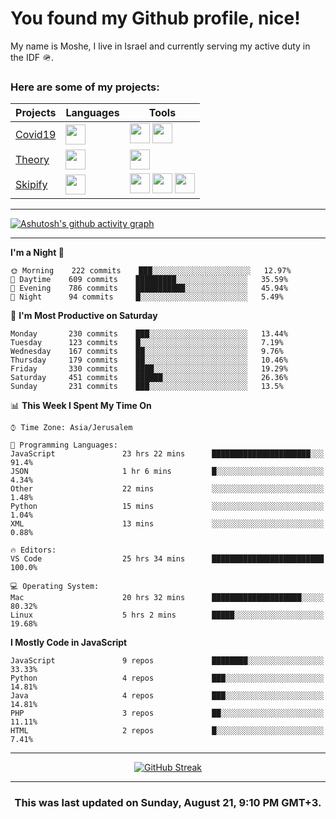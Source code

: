 <h1>You found my Github profile, nice!</h1>
<p>
    My name is Moshe, I live in Israel and currently serving my active duty in the IDF 🪖.
</p>

<h3>Here are some of my projects:</h3>

| Projects                                          | Languages                                                                                   | Tools                                                                                                                                                                                                                                                                       |
| ------------------------------------------------- | ------------------------------------------------------------------------------------------- | --------------------------------------------------------------------------------------------------------------------------------------------------------------------------------------------------------------------------------------------------------------------------- |
| [Covid19](https://github.com/jewishmoses/covid19) | <img height="32" width="32" src="https://unpkg.com/simple-icons@v6/icons/php.svg" />        | <img height="32" width="32" src="https://unpkg.com/simple-icons@v6/icons/laravel.svg" /> <img height="32" width="32" src="https://unpkg.com/simple-icons@v6/icons/livewire.svg" />                                                                                          |
| [Theory](https://github.com/jewishmoses/theory)   | <img height="32" width="32" src="https://unpkg.com/simple-icons@v6/icons/python.svg" />     | <img height="32" width="32" src="https://unpkg.com/simple-icons@v6/icons/django.svg" />                                                                                                                                                                                     |
| [Skipify](https://github.com/jewishmoses/skipify) | <img height="32" width="32" src="https://unpkg.com/simple-icons@v6/icons/javascript.svg" /> | <img height="32" width="32" src="https://unpkg.com/simple-icons@v6/icons/sqlite.svg" /> <img height="32" width="32" src="https://unpkg.com/simple-icons@v6/icons/sequelize.svg" /> <img height="32" width="32" src="https://unpkg.com/simple-icons@v6/icons/express.svg" /> |

<hr />

[![Ashutosh's github activity graph](https://activity-graph.herokuapp.com/graph?username=jewishmoses&theme=github&bg_color=fff&line=216e39&color=000&point=000)](https://github.com/jewishmoses/github-readme-activity-graph)

<hr />

<!--START_SECTION:waka-->
**I'm a Night 🦉** 

```text
🌞 Morning    222 commits    ███░░░░░░░░░░░░░░░░░░░░░░   12.97% 
🌆 Daytime    609 commits    █████████░░░░░░░░░░░░░░░░   35.59% 
🌃 Evening    786 commits    ███████████░░░░░░░░░░░░░░   45.94% 
🌙 Night      94 commits     █░░░░░░░░░░░░░░░░░░░░░░░░   5.49%

```
📅 **I'm Most Productive on Saturday** 

```text
Monday       230 commits    ███░░░░░░░░░░░░░░░░░░░░░░   13.44% 
Tuesday      123 commits    █░░░░░░░░░░░░░░░░░░░░░░░░   7.19% 
Wednesday    167 commits    ██░░░░░░░░░░░░░░░░░░░░░░░   9.76% 
Thursday     179 commits    ██░░░░░░░░░░░░░░░░░░░░░░░   10.46% 
Friday       330 commits    ████░░░░░░░░░░░░░░░░░░░░░   19.29% 
Saturday     451 commits    ██████░░░░░░░░░░░░░░░░░░░   26.36% 
Sunday       231 commits    ███░░░░░░░░░░░░░░░░░░░░░░   13.5%

```


📊 **This Week I Spent My Time On** 

```text
⌚︎ Time Zone: Asia/Jerusalem

💬 Programming Languages: 
JavaScript               23 hrs 22 mins      ██████████████████████░░░   91.4% 
JSON                     1 hr 6 mins         █░░░░░░░░░░░░░░░░░░░░░░░░   4.34% 
Other                    22 mins             ░░░░░░░░░░░░░░░░░░░░░░░░░   1.48% 
Python                   15 mins             ░░░░░░░░░░░░░░░░░░░░░░░░░   1.04% 
XML                      13 mins             ░░░░░░░░░░░░░░░░░░░░░░░░░   0.88%

🔥 Editors: 
VS Code                  25 hrs 34 mins      █████████████████████████   100.0%

💻 Operating System: 
Mac                      20 hrs 32 mins      ████████████████████░░░░░   80.32% 
Linux                    5 hrs 2 mins        █████░░░░░░░░░░░░░░░░░░░░   19.68%

```

**I Mostly Code in JavaScript** 

```text
JavaScript               9 repos             ████████░░░░░░░░░░░░░░░░░   33.33% 
Python                   4 repos             ███░░░░░░░░░░░░░░░░░░░░░░   14.81% 
Java                     4 repos             ███░░░░░░░░░░░░░░░░░░░░░░   14.81% 
PHP                      3 repos             ██░░░░░░░░░░░░░░░░░░░░░░░   11.11% 
HTML                     2 repos             █░░░░░░░░░░░░░░░░░░░░░░░░   7.41%

```



<!--END_SECTION:waka-->

<hr />

<div align="center">

[![GitHub Streak](https://github-readme-streak-stats.herokuapp.com?user=jewishmoses&date_format=M%20j%5B%2C%20Y%5D)](https://git.io/streak-stats)

</div>

<hr/>

<div align="center">
    <h3>This was last updated on Sunday, August 21, 9:10 PM GMT+3.</h3>
</div>
